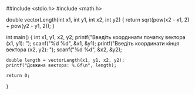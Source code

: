 ##include <stdio.h>
#include <math.h>

double vectorLength(int x1, int y1, int x2, int y2) {
    return sqrt(pow(x2 - x1, 2) + pow(y2 - y1, 2));
}

int main() {
    int x1, y1, x2, y2;
    printf("Введіть координати початку вектора (x1, y1): ");
    scanf("%d %d", &x1, &y1);
    printf("Введіть координати кінця вектора (x2, y2): ");
    scanf("%d %d", &x2, &y2);
    
    double length = vectorLength(x1, y1, x2, y2);
    printf("Довжина вектора: %.6f\n", length);
    
    return 0;
}
